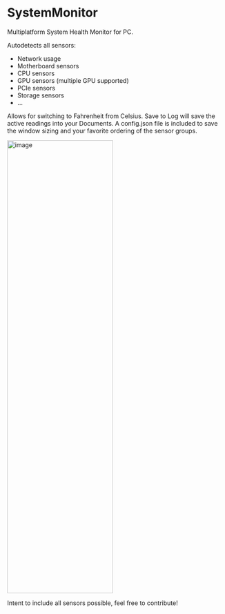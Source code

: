 # SystemMonitor
Multiplatform System Health Monitor for PC.

Autodetects all sensors:

- Network usage
- Motherboard sensors
- CPU sensors
- GPU sensors (multiple GPU supported)
- PCIe sensors
- Storage sensors
- ...

Allows for switching to Fahrenheit from Celsius. Save to Log will save the active readings into your Documents.
A config.json file is included to save the window sizing and your favorite ordering of the sensor groups.

<img width="245" height="1049" alt="image" src="https://github.com/user-attachments/assets/59a09cdc-10cf-4cda-8403-4d4971186554" />

Intent to include all sensors possible, feel free to contribute!
